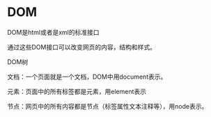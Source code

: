 # DOM

DOM是html或者是xml的标准接口

通过这些DOM接口可以改变网页的内容，结构和样式。



DOM树

文档：一个页面就是一个文档，DOM中用document表示。

元素：页面中的所有标签都是元素，用element表示

节点：网页中的所有内容都是节点（标签属性文本注释等），用node表示。